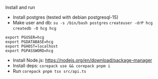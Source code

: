 
Install and run

* Install postgres (tested with debian postgresql-15)
* Make user and db: `su -s /bin/bash postgres` `createuser -drP hcg` `createdb -O hcg hcg`

```
export PGUSER=hcg
export PGDATABASE=hcg
export PGHOST=localhost
export PGPASSWORD=hcg
```

* Install Node.js: https://nodejs.org/en/download/package-manager
* Install deps: `corepack use && corepack pnpm i`
* Run `corepack pnpm tsx src/api.ts`

